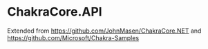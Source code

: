 # ChakraCore.API

Extended from https://github.com/JohnMasen/ChakraCore.NET and https://github.com/Microsoft/Chakra-Samples
